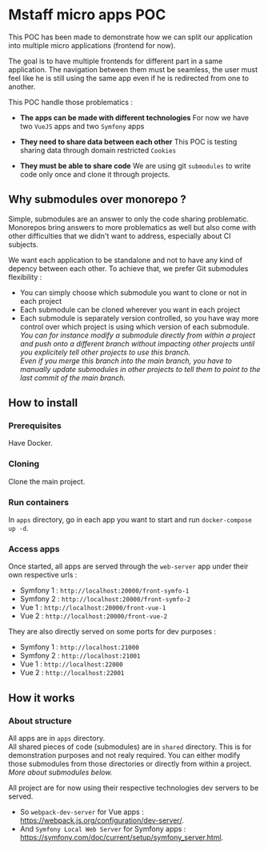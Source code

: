 # Mstaff micro apps POC

This POC has been made to demonstrate how we can split our application into multiple micro applications (frontend for now).

The goal is to have multiple frontends for different part in a same application. The navigation between them must be seamless, the user must feel like he is still using the same app even if he is redirected from one to another.

This POC handle those problematics :

- **The apps can be made with different technologies**
  For now we have two `VueJS` apps and two `Symfony` apps

- **They need to share data between each other**
  This POC is testing sharing data through domain restricted `Cookies`

- **They must be able to share code**
  We are using git `submodules` to write code only once and clone it through projects.

## Why submodules over monorepo ?

Simple, submodules are an answer to only the code sharing problematic.\
Monorepos bring answers to more problematics as well but also come with other difficulties that we didn't want to address, especially about CI subjects.

We want each application to be standalone and not to have any kind of depency between each other.
To achieve that, we prefer Git submodules flexibility :

- You can simply choose which submodule you want to clone or not in each project
- Each submodule can be cloned wherever you want in each project
- Each submodule is separately version controlled, so you have way more control over which project is using which version of each submodule.\
  *You can for instance modify a submodule directly from within a project and push onto a different branch without impacting other projects until you explicitely tell other projects to use this branch.\
  Even if you merge this branch into the main branch, you have to manually update submodules in other projects to tell them to point to the last commit of the main branch.*

## How to install

### Prerequisites

Have Docker.

### Cloning

Clone the main project.

### Run containers

In ``apps`` directory, go in each app you want to start and run ``docker-compose up -d``.

### Access apps

Once started, all apps are served through the ``web-server`` app under their own respective urls :
- Symfony 1 : ``http://localhost:20000/front-symfo-1``
- Symfony 2 : ``http://localhost:20000/front-symfo-2``
- Vue 1 : ``http://localhost:20000/front-vue-1``
- Vue 2 : ``http://localhost:20000/front-vue-2``

They are also directly served on some ports for dev purposes :
- Symfony 1 : ``http://localhost:21000``
- Symfony 2 : ``http://localhost:21001``
- Vue 1 : ``http://localhost:22000``
- Vue 2 : ``http://localhost:22001``

## How it works

### About structure

All apps are in ``apps`` directory.\
All shared pieces of code (submodules) are in ``shared`` directory. This is for demonstration purposes and not realy required. You can either modify those submodules from those directories or directly from within a project.\
*More about submodules below.*

All project are for now using their respective technologies dev servers to be served.
- So ``webpack-dev-server`` for Vue apps : https://webpack.js.org/configuration/dev-server/.
- And ``Symfony Local Web Server`` for Symfony apps : https://symfony.com/doc/current/setup/symfony_server.html.